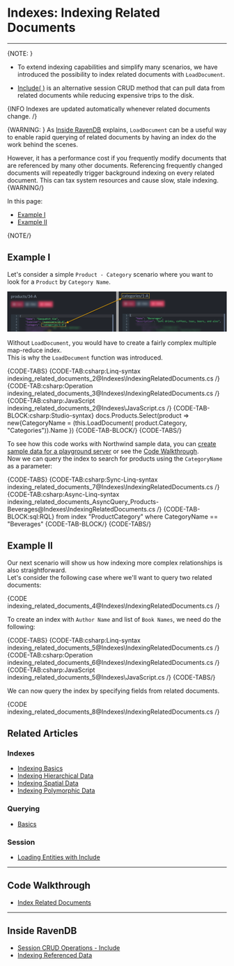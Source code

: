 # Indexes: Indexing Related Documents
---

{NOTE: }

* To extend indexing capabilities and simplify many scenarios, we have introduced the possibility to 
  index related documents with `LoadDocument`.

* [Include( )](../client-api/session/loading-entities#load-with-includes) 
  is an alternative session CRUD method that can pull data from related documents while reducing expensive trips to the disk.  


{INFO Indexes are updated automatically whenever related documents change. /}

{WARNING: }
As [Inside RavenDB](https://ravendb.net/learn/inside-ravendb-book/reader/4.0/10-static-indexes-and-other-advanced-options#indexing-referenced-data)
explains, `LoadDocument` can be a useful way to enable rapid querying of related documents by having 
an index do the work behind the scenes.  

However, it has a performance cost if you frequently modify documents that are referenced by many other documents. 
Referencing frequently changed documents will repeatedly trigger background indexing on every related document. 
This can tax system resources and cause slow, stale indexing. 
{WARNING/}

In this page:

* [Example I](../indexes/indexing-related-documents#example-i)
* [Example II](../indexes/indexing-related-documents#example-ii)

{NOTE/}

## Example I

Let's consider a simple `Product - Category` scenario where you want to look for a `Product` by `Category Name`.

![Product-Category Link in JSON Documents](images/products-categories-link.png "Product-Category Link in JSON Documents")

Without `LoadDocument`, you would have to create a fairly complex multiple map-reduce index.  
This is why the `LoadDocument` function was introduced.

{CODE-TABS}
{CODE-TAB:csharp:Linq-syntax indexing_related_documents_2@Indexes\IndexingRelatedDocuments.cs /}
{CODE-TAB:csharp:Operation indexing_related_documents_3@Indexes\IndexingRelatedDocuments.cs /}
{CODE-TAB:csharp:JavaScript indexing_related_documents_2@Indexes\JavaScript.cs /}
{CODE-TAB-BLOCK:csharp:Studio-syntax}
docs.Products.Select(product =>
new{CategoryName = (this.LoadDocument(
    product.Category, "Categories")).Name
    })
{CODE-TAB-BLOCK/}
{CODE-TABS/}

To see how this code works with Northwind sample data, you can [create sample data for a playground server](../studio/database/tasks/create-sample-data) 
or see the [Code Walkthrough](https://demo.ravendb.net/demos/csharp/related-documents/index-related-documents).  
Now we can query the index to search for products using the `CategoryName` as a parameter:

{CODE-TABS}
{CODE-TAB:csharp:Sync-Linq-syntax indexing_related_documents_7@Indexes\IndexingRelatedDocuments.cs /}
{CODE-TAB:csharp:Async-Linq-syntax indexing_related_documents_AsyncQuery_Products-Beverages@Indexes\IndexingRelatedDocuments.cs /}
{CODE-TAB-BLOCK:sql:RQL}
from index "ProductCategory"
where CategoryName == "Beverages"
{CODE-TAB-BLOCK/}
{CODE-TABS/}


## Example II

Our next scenario will show us how indexing more complex relationships is also straightforward.  
Let's consider the following case where we'll want to query two related documents:

{CODE indexing_related_documents_4@Indexes\IndexingRelatedDocuments.cs /}

To create an index with `Author Name` and list of `Book Names`, we need do the following:

{CODE-TABS}
{CODE-TAB:csharp:Linq-syntax indexing_related_documents_5@Indexes\IndexingRelatedDocuments.cs /}
{CODE-TAB:csharp:Operation indexing_related_documents_6@Indexes\IndexingRelatedDocuments.cs /}
{CODE-TAB:csharp:JavaScript indexing_related_documents_5@Indexes\JavaScript.cs /}
{CODE-TABS/}

We can now query the index by specifying fields from related documents. 

{CODE indexing_related_documents_8@Indexes\IndexingRelatedDocuments.cs /}

## Related Articles

### Indexes

- [Indexing Basics](../indexes/indexing-basics)
- [Indexing Hierarchical Data](../indexes/indexing-hierarchical-data)
- [Indexing Spatial Data](../indexes/indexing-spatial-data)
- [Indexing Polymorphic Data](../indexes/indexing-polymorphic-data)

### Querying

- [Basics](../indexes/querying/basics)

### Session

- [Loading Entities with Include](../client-api/session/loading-entities#load-with-includes) 

---

## Code Walkthrough

- [Index Related Documents](https://demo.ravendb.net/demos/csharp/related-documents/index-related-documents)

---

## Inside RavenDB

- [Session CRUD Operations - Include](https://ravendb.net/learn/inside-ravendb-book/reader/4.0/2-zero-to-ravendb#includes)
- [Indexing Referenced Data](https://ravendb.net/learn/inside-ravendb-book/reader/4.0/10-static-indexes-and-other-advanced-options#indexing-referenced-data)

